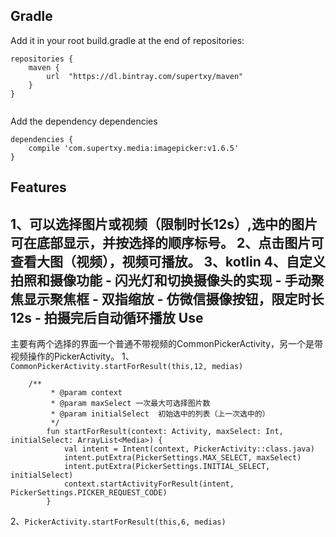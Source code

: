 
Gradle
------
Add it in your root build.gradle at the end of repositories: 

```
repositories {
    maven {
        url  "https://dl.bintray.com/supertxy/maven" 
    }
}
  
```
Add the dependency dependencies 

```
dependencies {
	compile 'com.supertxy.media:imagepicker:v1.6.5'
}
```
Features
------
1、可以选择图片或视频（限制时长12s）,选中的图片可在底部显示，并按选择的顺序标号。
2、点击图片可查看大图（视频），视频可播放。
3、kotlin
4、自定义拍照和摄像功能
	- 闪光灯和切换摄像头的实现
	- 手动聚焦显示聚焦框
	- 双指缩放
	- 仿微信摄像按钮，限定时长12s
	- 拍摄完后自动循环播放
Use
------
主要有两个选择的界面一个普通不带视频的CommonPickerActivity，另一个是带视频操作的PickerActivity。
1、`CommonPickerActivity.startForResult(this,12, medias) `
```
	/**
         * @param context
         * @param maxSelect 一次最大可选择图片数
         * @param initialSelect  初始选中的列表（上一次选中的）
         */
        fun startForResult(context: Activity, maxSelect: Int, initialSelect: ArrayList<Media>) {
            val intent = Intent(context, PickerActivity::class.java)
            intent.putExtra(PickerSettings.MAX_SELECT, maxSelect)
            intent.putExtra(PickerSettings.INITIAL_SELECT, initialSelect)
            context.startActivityForResult(intent, PickerSettings.PICKER_REQUEST_CODE)
        }
```
2、`PickerActivity.startForResult(this,6, medias)`
 
	


